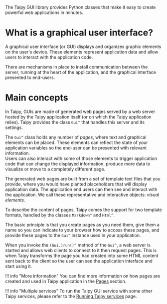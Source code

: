 The Taipy GUI library provides Python classes that make it easy to create
powerful web applications in minutes.

# What is a graphical user interface?

A graphical user interface (or GUI) displays and organizes graphic elements on
the user's device.
These elements represent application data and allow users to
interact with the application code.

There are mechanisms in place to install communication between the server, running
at the heart of the application, and the graphical interface presented to
end-users.

# Main concepts

In Taipy, GUIs are made of generated web pages served by a web server
hosted by the Taipy application itself (or on which the Taipy application
relies). Taipy provides the class `Gui^` that handles this server and its
settings.

The `Gui^` class holds any number of *pages*, where text and graphical elements can
be placed. These elements can reflect the state of your application variables
so the end-user can be presented with relevant information.<br/>
Users can also interact with some of those elements to trigger application code
that can change the displayed information, produce more data to visualize or move to a
completely different page.

The generated web pages are built from a set of template text files that you provide, where you
would have planted placeholders that will display application data. The application end users can
then see and interact with the application. We call these representative and interactive objects:
*visual elements*.

To describe the content of pages, Taipy comes the support for two template formats, handled by the
classes `Markdown^` and `Html^`.

The basic principle is that you create pages as you need them, give them a name
so you can indicate to your browser how to access these pages, and provide these pages to
the `Gui^` instance used in your application.

When you invoke the `(Gui.)run()^` method of the `Gui^`, a web server is
started and allows web clients to connect to it then request pages. This is
when Taipy transforms the page you had created into some HTML
content sent back to the client so the user can see the application interface
and start using it.

!!! info "More information"
    You can find more information on how pages are created and used in Taipy application in
    the [Pages](pages/index.md) section.

!!! info "Multiple services"
    To run the Taipy GUI service with some other Taipy services, please refer to the
    [Running Taipy services](../run-deploy/run/running_services.md) page.
